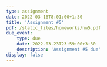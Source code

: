 ```yaml
---
type: assignment
date: 2022-03-16T8:01:00+1:30
title: 'Assignment #5'
pdf: /static_files/homeworks/hw5.pdf
due_event: 
    type: due
    date: 2022-03-23T23:59:00+3:30
    description: 'Assignment #5 due'
display: false
---
```

